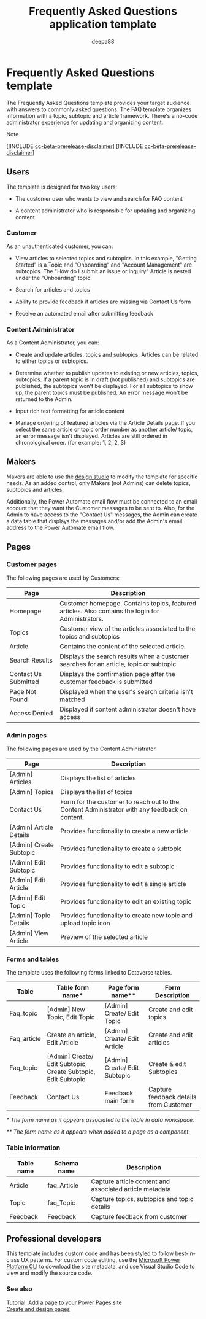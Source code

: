 ﻿---
title: Frequently Asked Questions application template
description: Learn about the Frequently Asked Questions template.
author: deepa88 
ms.topic: conceptual
ms.custom: 
ms.date: 3/20/2023
ms.subservice:
ms.author: deepabansal 
ms.reviewer: kkendrick
contributors:
    - ProfessorKendrick
---

# Frequently Asked Questions template

The Frequently Asked Questions template provides your target audience with answers to commonly asked questions. The FAQ template organizes information with a topic, subtopic and article framework. There's a no-code administrator experience for updating and organizing content. 

> [!NOTE]
> [!INCLUDE [cc-beta-prerelease-disclaimer](../includes/cc-beta-prerelease-disclaimer.md)]
> [!INCLUDE [cc-beta-prerelease-disclaimer](../includes/cc-beta-prerelease-disclaimer.md)]

## Users

The template is designed for two key users:

- The customer user who wants to view and search for FAQ content

- A content administrator who is responsible for updating and organizing content

### Customer

As an unauthenticated customer, you can:

- View articles to selected topics and subtopics. In this example, "Getting Started" is a Topic and "Onboarding" and "Account Management" are subtopics. The "How do I submit an issue or inquiry" Article is nested under the "Onboarding" topic.

- Search for articles and topics

- Ability to provide feedback if articles are missing via Contact Us form

- Receive an automated email after submitting feedback

### Content Administrator

As a Content Administrator, you can:

- Create and update articles, topics and subtopics. Articles can be related to either topics or subtopics.

- Determine whether to publish updates to existing or new articles, topics, subtopics. If a parent topic is in draft (not published) and subtopics are published, the subtopics won't be displayed. For all subtopics to show up, the parent topics must be published. An error message won't be returned to the Admin.

- Input rich text formatting for article content

- Manage ordering of featured articles via the Article Details page. If you select the same article or topic order number as another article/ topic, an error message isn't displayed. Articles are still ordered in chronological order. (for example: 1, 2, 2, 3)

## Makers

Makers are able to use the [design studio](../getting-started/use-design-studio.md) to modify the template for specific needs. As an added control, only Makers (not Admins) can delete topics, subtopics and articles.

Additionally, the Power Automate email flow must be connected to an email account that they want the Customer messages to be sent to. Also, for the Admin to have access to the "Contact Us" messages, the Admin can create a data table that displays the messages and/or add the Admin's email address to the Power Automate email flow.

## Pages

### Customer pages

The following pages are used by Customers:

| **Page**             | **Description**                                                                                    |
|----------------------|----------------------------------------------------------------------------------------------------|
| Homepage             | Customer homepage. Contains topics, featured articles. Also contains the login for Administrators. |
| Topics               | Customer view of the articles associated to the topics and subtopics                               |
| Article              | Contains the content of the selected article.                                                      |
| Search Results       | Displays the search results when a customer searches for an article, topic or subtopic             |
| Contact Us Submitted | Displays the confirmation page after the customer feedback is submitted                            |
| Page Not Found       | Displayed when the user's search criteria isn't matched                                           |
| Access Denied        | Displayed if content administrator doesn't have access                                            |

### Admin pages

The following pages are used by the Content Administrator

| **Page**                  | **Description**                                                                               |
|---------------------------|-----------------------------------------------------------------------------------------------|
| \[Admin\] Articles        | Displays the list of articles                                                                 |
| \[Admin\] Topics          | Displays the list of topics                                                                   |
| Contact Us                | Form for the customer to reach out to the Content Administrator with any feedback on content. |
| \[Admin\] Article Details | Provides functionality to create a new article                                                |
| \[Admin\] Create Subtopic | Provides functionality to create a subtopic                                                   |
| \[Admin\] Edit Subtopic   | Provides functionality to edit a subtopic                                                     |
| \[Admin\] Edit Article    | Provides functionality to edit a single article                                               |
| \[Admin\] Edit Topic      | Provides functionality to edit an existing topic                                              |
| \[Admin\] Topic Details   | Provides functionality to create new topic and upload topic icon                              |
| \[Admin\] View Article    | Preview of the selected article                                                               |

### Forms and tables

The template uses the following forms linked to Dataverse tables.

| **Table**    | **Table form name\***                                           | **Page form name\*\***          | **Form Description**                   |
|--------------|-----------------------------------------------------------------|---------------------------------|----------------------------------------|
| Faq\_topic   | \[Admin\] New Topic, Edit Topic                                 | \[Admin\] Create/ Edit Topic    | Create and edit topics                 |
| Faq\_article | Create an article, Edit Article                                 | \[Admin\] Create/ Edit Article  | Create and edit articles               |
| Faq\_topic   | \[Admin\] Create/ Edit Subtopic, Create Subtopic, Edit Subtopic | \[Admin\] Create/ Edit Subtopic | Create & edit Subtopics                |
| Feedback     | Contact Us                                                      | Feedback main form              | Capture feedback details from Customer |

*\* The form name as it appears associated to the table in data workspace.*

*\*\* The form name as it appears when added to a page as a component.*

### Table information

| Table name | Schema name  | Description                                             |
|------------|--------------|---------------------------------------------------------|
| Article    | faq\_Article | Capture article content and associated article metadata |
| Topic      | faq\_Topic   | Capture topics, subtopics and topic details             |
| Feedback   | Feedback     | Capture feedback from customer                          |

## Professional developers

This template includes custom code and has been styled to follow best-in-class UX patterns. For custom code editing, use the [Microsoft Power Platform CLI](../configure/cli-tutorial.md) to download the site metadata, and use Visual Studio Code to view and modify the source code.

### See also

[Tutorial: Add a page to your Power Pages site](../getting-started/tutorial-add-webpage.md)  
[Create and design pages](../getting-started/first-page.md)
